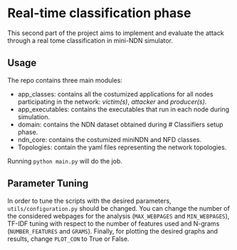 # Real-time classification phase

This second part of the project aims to implement and evaluate the attack through a real tome classification in mini-NDN simulator.

## Usage

The repo contains three main modules:

 - app_classes: contains all the costumized applications for all nodes participating in the network: *victim(s)*, *attacker* and *producer(s)*.
 - app_executables: contains the executables that run in each node during simulation.
 - domain: contains the NDN dataset obtained during # Classifiers setup phase.
 - ndn_core: contains the costumized miniNDN and NFD classes.
 - Topologies: contain the yaml files representing the network topologies.

 Running  `python main.py` will do the job.

## Parameter Tuning

 In order to tune the scripts with the desired parameters, `utils/configuration.py` should be changed. You can change the number of the considered webpages for the analysis (`MAX_WEBPAGES` and `MIN_WEBPAGES`), TF-IDF tuning with respect to the number of features used and N-grams (`NUMBER_FEATURES` and `GRAMS`). Finally, for plotting the desired graphs and results, change `PLOT_CON` to True or False.

